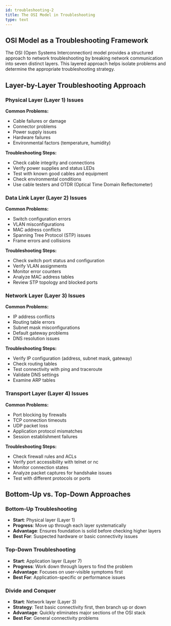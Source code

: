```yaml
---
id: troubleshooting-2
title: The OSI Model in Troubleshooting
type: text
---
```


## OSI Model as a Troubleshooting Framework

The OSI (Open Systems Interconnection) model provides a structured approach to network troubleshooting by breaking network communication into seven distinct layers. This layered approach helps isolate problems and determine the appropriate troubleshooting strategy.

## Layer-by-Layer Troubleshooting Approach

### Physical Layer (Layer 1) Issues
**Common Problems:**
- Cable failures or damage
- Connector problems
- Power supply issues
- Hardware failures
- Environmental factors (temperature, humidity)

**Troubleshooting Steps:**
- Check cable integrity and connections
- Verify power supplies and status LEDs
- Test with known good cables and equipment
- Check environmental conditions
- Use cable testers and OTDR (Optical Time Domain Reflectometer)

### Data Link Layer (Layer 2) Issues
**Common Problems:**
- Switch configuration errors
- VLAN misconfigurations
- MAC address conflicts
- Spanning Tree Protocol (STP) issues
- Frame errors and collisions

**Troubleshooting Steps:**
- Check switch port status and configuration
- Verify VLAN assignments
- Monitor error counters
- Analyze MAC address tables
- Review STP topology and blocked ports

### Network Layer (Layer 3) Issues
**Common Problems:**
- IP address conflicts
- Routing table errors
- Subnet mask misconfigurations
- Default gateway problems
- DNS resolution issues

**Troubleshooting Steps:**
- Verify IP configuration (address, subnet mask, gateway)
- Check routing tables
- Test connectivity with ping and traceroute
- Validate DNS settings
- Examine ARP tables

### Transport Layer (Layer 4) Issues
**Common Problems:**
- Port blocking by firewalls
- TCP connection timeouts
- UDP packet loss
- Application protocol mismatches
- Session establishment failures

**Troubleshooting Steps:**
- Check firewall rules and ACLs
- Verify port accessibility with telnet or nc
- Monitor connection states
- Analyze packet captures for handshake issues
- Test with different protocols or ports

## Bottom-Up vs. Top-Down Approaches

### Bottom-Up Troubleshooting
- **Start**: Physical layer (Layer 1)
- **Progress**: Move up through each layer systematically
- **Advantage**: Ensures foundation is solid before checking higher layers
- **Best For**: Suspected hardware or basic connectivity issues

### Top-Down Troubleshooting
- **Start**: Application layer (Layer 7)
- **Progress**: Work down through layers to find the problem
- **Advantage**: Focuses on user-visible symptoms first
- **Best For**: Application-specific or performance issues

### Divide and Conquer
- **Start**: Network layer (Layer 3)
- **Strategy**: Test basic connectivity first, then branch up or down
- **Advantage**: Quickly eliminates major sections of the OSI stack
- **Best For**: General connectivity problems